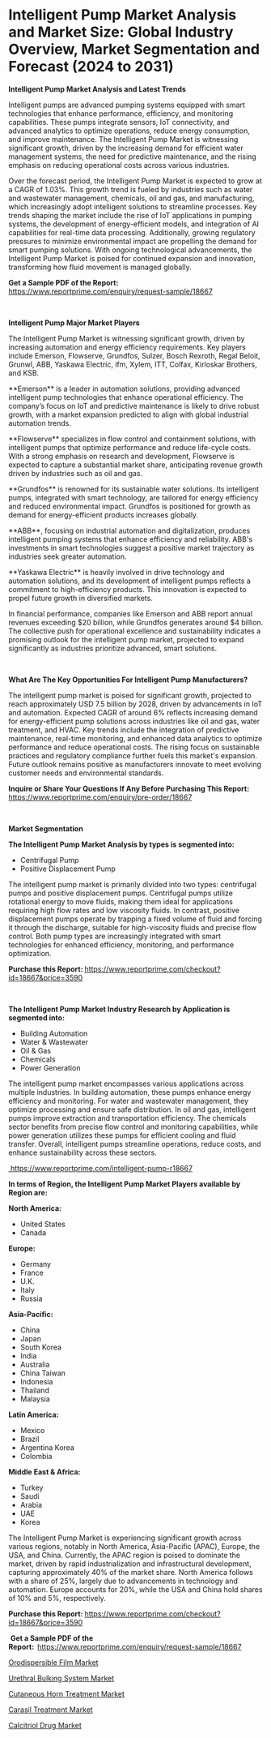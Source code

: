<p><h1>Intelligent Pump Market Analysis and Market Size: Global Industry Overview, Market Segmentation and Forecast (2024 to 2031)</h1></p><p><strong>Intelligent Pump Market Analysis and Latest Trends</strong></p>
<p><p>Intelligent pumps are advanced pumping systems equipped with smart technologies that enhance performance, efficiency, and monitoring capabilities. These pumps integrate sensors, IoT connectivity, and advanced analytics to optimize operations, reduce energy consumption, and improve maintenance. The Intelligent Pump Market is witnessing significant growth, driven by the increasing demand for efficient water management systems, the need for predictive maintenance, and the rising emphasis on reducing operational costs across various industries.</p><p>Over the forecast period, the Intelligent Pump Market is expected to grow at a CAGR of 1.03%. This growth trend is fueled by industries such as water and wastewater management, chemicals, oil and gas, and manufacturing, which increasingly adopt intelligent solutions to streamline processes. Key trends shaping the market include the rise of IoT applications in pumping systems, the development of energy-efficient models, and integration of AI capabilities for real-time data processing. Additionally, growing regulatory pressures to minimize environmental impact are propelling the demand for smart pumping solutions. With ongoing technological advancements, the Intelligent Pump Market is poised for continued expansion and innovation, transforming how fluid movement is managed globally.</p></p>
<p><strong>Get a Sample PDF of the Report:&nbsp;</strong> <a href="https://www.reportprime.com/enquiry/request-sample/18667?utm_campaign=84&utm_medium=2&utm_source=Github&utm_content=ia&utm_term=21112024&utm_id=intelligent-pump">https://www.reportprime.com/enquiry/request-sample/18667</a></p>
<p>&nbsp;</p>
<p><strong>Intelligent Pump Major Market Players</strong></p>
<p><p>The Intelligent Pump Market is witnessing significant growth, driven by increasing automation and energy efficiency requirements. Key players include Emerson, Flowserve, Grundfos, Sulzer, Bosch Rexroth, Regal Beloit, Grunwl, ABB, Yaskawa Electric, ifm, Xylem, ITT, Colfax, Kirloskar Brothers, and KSB.</p><p>**Emerson** is a leader in automation solutions, providing advanced intelligent pump technologies that enhance operational efficiency. The company’s focus on IoT and predictive maintenance is likely to drive robust growth, with a market expansion predicted to align with global industrial automation trends.</p><p>**Flowserve** specializes in flow control and containment solutions, with intelligent pumps that optimize performance and reduce life-cycle costs. With a strong emphasis on research and development, Flowserve is expected to capture a substantial market share, anticipating revenue growth driven by industries such as oil and gas.</p><p>**Grundfos** is renowned for its sustainable water solutions. Its intelligent pumps, integrated with smart technology, are tailored for energy efficiency and reduced environmental impact. Grundfos is positioned for growth as demand for energy-efficient products increases globally.</p><p>**ABB**, focusing on industrial automation and digitalization, produces intelligent pumping systems that enhance efficiency and reliability. ABB's investments in smart technologies suggest a positive market trajectory as industries seek greater automation.</p><p>**Yaskawa Electric** is heavily involved in drive technology and automation solutions, and its development of intelligent pumps reflects a commitment to high-efficiency products. This innovation is expected to propel future growth in diversified markets.</p><p>In financial performance, companies like Emerson and ABB report annual revenues exceeding $20 billion, while Grundfos generates around $4 billion. The collective push for operational excellence and sustainability indicates a promising outlook for the intelligent pump market, projected to expand significantly as industries prioritize advanced, smart solutions.</p></p>
<p>&nbsp;</p>
<p><strong>What Are The Key Opportunities For Intelligent Pump Manufacturers?</strong></p>
<p><p>The intelligent pump market is poised for significant growth, projected to reach approximately USD 7.5 billion by 2028, driven by advancements in IoT and automation. Expected CAGR of around 6% reflects increasing demand for energy-efficient pump solutions across industries like oil and gas, water treatment, and HVAC. Key trends include the integration of predictive maintenance, real-time monitoring, and enhanced data analytics to optimize performance and reduce operational costs. The rising focus on sustainable practices and regulatory compliance further fuels this market's expansion. Future outlook remains positive as manufacturers innovate to meet evolving customer needs and environmental standards.</p></p>
<p><strong>Inquire or Share Your Questions If Any Before Purchasing This Report:</strong> <a href="https://www.reportprime.com/enquiry/pre-order/18667?utm_campaign=84&utm_medium=2&utm_source=Github&utm_content=ia&utm_term=21112024&utm_id=intelligent-pump">https://www.reportprime.com/enquiry/pre-order/18667</a></p>
<p>&nbsp;</p>
<p><strong>Market Segmentation</strong></p>
<p><strong>The Intelligent Pump Market Analysis by types is segmented into:</strong></p>
<p><ul><li>Centrifugal Pump</li><li>Positive Displacement Pump</li></ul></p>
<p><p>The intelligent pump market is primarily divided into two types: centrifugal pumps and positive displacement pumps. Centrifugal pumps utilize rotational energy to move fluids, making them ideal for applications requiring high flow rates and low viscosity fluids. In contrast, positive displacement pumps operate by trapping a fixed volume of fluid and forcing it through the discharge, suitable for high-viscosity fluids and precise flow control. Both pump types are increasingly integrated with smart technologies for enhanced efficiency, monitoring, and performance optimization.</p></p>
<p><strong>Purchase this Report:&nbsp;</strong><a href="https://www.reportprime.com/checkout?id=18667&price=3590&utm_campaign=84&utm_medium=2&utm_source=Github&utm_content=ia&utm_term=21112024&utm_id=intelligent-pump">https://www.reportprime.com/checkout?id=18667&price=3590</a></p>
<p>&nbsp;</p>
<p><strong>The Intelligent Pump Market Industry Research by Application is segmented into:</strong></p>
<p><ul><li>Building Automation</li><li>Water & Wastewater</li><li>Oil & Gas</li><li>Chemicals</li><li>Power Generation</li></ul></p>
<p><p>The intelligent pump market encompasses various applications across multiple industries. In building automation, these pumps enhance energy efficiency and monitoring. For water and wastewater management, they optimize processing and ensure safe distribution. In oil and gas, intelligent pumps improve extraction and transportation efficiency. The chemicals sector benefits from precise flow control and monitoring capabilities, while power generation utilizes these pumps for efficient cooling and fluid transfer. Overall, intelligent pumps streamline operations, reduce costs, and enhance sustainability across these sectors.</p></p>
<p><a href="https://www.reportprime.com/intelligent-pump-r18667?utm_campaign=84&utm_medium=2&utm_source=Github&utm_content=ia&utm_term=21112024&utm_id=intelligent-pump">&nbsp;https://www.reportprime.com/intelligent-pump-r18667</a></p>
<p><strong>In terms of Region, the Intelligent Pump Market Players available by Region are:</strong></p>
<p>
    <p> <strong> North America: </strong>
        <ul>
            <li>United States</li>
            <li>Canada</li>
        </ul>
        </p> 
    <p> <strong> Europe: </strong>
        <ul>
            <li>Germany</li>
            <li>France</li>
            <li>U.K.</li>
            <li>Italy</li>
            <li>Russia</li>
        </ul>
        </p> 
    <p> <strong> Asia-Pacific: </strong>
        <ul>
            <li>China</li>
            <li>Japan</li>
            <li>South Korea</li>
            <li>India</li>
            <li>Australia</li>
            <li>China Taiwan</li>
            <li>Indonesia</li>
            <li>Thailand</li>
            <li>Malaysia</li>
        </ul>
        </p> 
    <p> <strong> Latin America: </strong>
        <ul>
            <li>Mexico</li>
            <li>Brazil</li>
            <li>Argentina Korea</li>
            <li>Colombia</li>
        </ul>
        </p> 
    <p> <strong> Middle East & Africa: </strong>
        <ul>
            <li>Turkey</li>
            <li>Saudi</li>
            <li>Arabia</li>
            <li>UAE</li>
            <li>Korea</li>
        </ul>
    </p>
    </p>
<p><p>The Intelligent Pump Market is experiencing significant growth across various regions, notably in North America, Asia-Pacific (APAC), Europe, the USA, and China. Currently, the APAC region is poised to dominate the market, driven by rapid industrialization and infrastructural development, capturing approximately 40% of the market share. North America follows with a share of 25%, largely due to advancements in technology and automation. Europe accounts for 20%, while the USA and China hold shares of 10% and 5%, respectively.</p></p>
<p><strong>Purchase this Report: </strong><a href="https://www.reportprime.com/checkout?id=18667&price=3590&utm_campaign=84&utm_medium=2&utm_source=Github&utm_content=ia&utm_term=21112024&utm_id=intelligent-pump">https://www.reportprime.com/checkout?id=18667&price=3590</a></p>
<p>&nbsp;<strong>Get a Sample PDF of the Report:&nbsp;&nbsp;</strong><a href="https://www.reportprime.com/enquiry/request-sample/18667?utm_campaign=84&utm_medium=2&utm_source=Github&utm_content=ia&utm_term=21112024&utm_id=intelligent-pump">https://www.reportprime.com/enquiry/request-sample/18667</a></p>
<p><strong></strong></p>
<p><p><a href="https://issuu.com/reportprime-2/docs/orodispersible-film-market-size-203_c631c11aa0b8f6?utm_campaign=84&utm_medium=2&utm_source=Github&utm_content=ia&utm_term=21112024&utm_id=intelligent-pump">Orodispersible Film Market</a></p><p><a href="https://www.linkedin.com/pulse/urethral-bulking-system-market-analysis-report-competitive-vpane?utm_campaign=84&utm_medium=2&utm_source=Github&utm_content=ia&utm_term=21112024&utm_id=intelligent-pump">Urethral Bulking System Market</a></p><p><a href="https://www.linkedin.com/pulse/whats-powering-cutaneous-horn-treatment-market-growth-insights-o0wke?utm_campaign=84&utm_medium=2&utm_source=Github&utm_content=ia&utm_term=21112024&utm_id=intelligent-pump">Cutaneous Horn Treatment Market</a></p><p><a href="https://www.linkedin.com/pulse/assessment-carasil-treatment-market-current-landscape-future-d2h7e?utm_campaign=84&utm_medium=2&utm_source=Github&utm_content=ia&utm_term=21112024&utm_id=intelligent-pump">Carasil Treatment Market</a></p><p><a href="https://issuu.com/reportprime-2/docs/calcitriol-drug-market-size-2030.pp_32481d6e996c6a?utm_campaign=84&utm_medium=2&utm_source=Github&utm_content=ia&utm_term=21112024&utm_id=intelligent-pump">Calcitriol Drug Market</a></p></p>